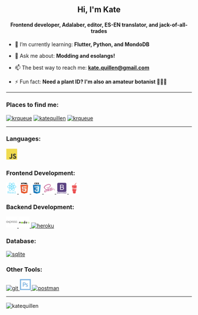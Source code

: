 <h2 align="center">Hi, I'm Kate</h2>
<h4 align="center">Frontend developer, Adalaber, editor, ES-EN translator, and jack-of-all-trades</h4>

- 🌱 I’m currently learning: **Flutter, Python, and MondoDB**

- 💬 Ask me about: **Modding and esolangs!**

- 📫 The best way to reach me: **kate.quillen@gmail.com**

- ⚡ Fun fact: **Need a plant ID? I'm also an amateur botanist 🍃🌼🌱**

---

<h3 align="left">Places to find me:</h3>
<p align="left">
<a href="https://twitter.com/krqueue" target="blank"><img align="center" src="https://raw.githubusercontent.com/rahuldkjain/github-profile-readme-generator/master/src/images/icons/Social/twitter.svg" alt="krqueue" height="30" width="40" /></a>
<a href="https://linkedin.com/in/katequillen" target="blank"><img align="center" src="https://raw.githubusercontent.com/rahuldkjain/github-profile-readme-generator/master/src/images/icons/Social/linked-in-alt.svg" alt="katequillen" height="30" width="40" /></a>
<a href="https://dev.to/krqueue" target="blank"><img align="center" src="https://cdn.jsdelivr.net/npm/simple-icons@3.0.1/icons/dev-dot-to.svg" alt="krqueue" height="30" width="40" /></a>
</p>

---

<h3 align="left">Languages:</h3>
<p align="left"> 
<a href="https://developer.mozilla.org/en-US/docs/Web/JavaScript" target="_blank"> 
        <img src="https://raw.githubusercontent.com/devicons/devicon/master/icons/javascript/javascript-original.svg" alt="javascript" width="30" height="30"/> 
    </a> 
</p>
<h3 align="left">Frontend Development:</h3>
<p align="left"> 
    <a href="https://reactjs.org/" target="_blank"> 
        <img src="https://raw.githubusercontent.com/devicons/devicon/master/icons/react/react-original-wordmark.svg" alt="react" width="30" height="30"/> 
    </a> 
    <a href="https://www.w3.org/html/" target="_blank"> 
        <img src="https://raw.githubusercontent.com/devicons/devicon/master/icons/html5/html5-original-wordmark.svg" alt="html5" width="30" height="30"/> 
    </a> 
    <a href="https://www.w3schools.com/css/" target="_blank"> 
        <img src="https://raw.githubusercontent.com/devicons/devicon/master/icons/css3/css3-original-wordmark.svg" alt="css3" width="30" height="30"/> 
    </a> 
    <a href="https://sass-lang.com" target="_blank"> 
        <img src="https://raw.githubusercontent.com/devicons/devicon/master/icons/sass/sass-original.svg" alt="sass" width="30" height="30"/> 
    </a>
    <a href="https://getbootstrap.com" target="_blank"> 
        <img src="https://raw.githubusercontent.com/devicons/devicon/master/icons/bootstrap/bootstrap-plain-wordmark.svg" alt="bootstrap" width="30" height="30"/> 
    </a>
    <a href="https://gulpjs.com" target="_blank"> 
        <img src="https://raw.githubusercontent.com/devicons/devicon/master/icons/gulp/gulp-plain.svg" alt="gulp" width="30" height="30"/> 
    </a> 
</p>
<h3 align="left">Backend Development:</h3>
<p align="left"> 
    <a href="https://expressjs.com" target="_blank"> 
        <img src="https://raw.githubusercontent.com/devicons/devicon/master/icons/express/express-original-wordmark.svg" alt="express" width="30" height="30"/> 
    </a> 
    <a href="https://nodejs.org" target="_blank"> 
        <img src="https://raw.githubusercontent.com/devicons/devicon/master/icons/nodejs/nodejs-original-wordmark.svg" alt="nodejs" width="30" height="30"/> 
    </a> 
    <a href="https://heroku.com" target="_blank"> 
        <img src="https://www.vectorlogo.zone/logos/heroku/heroku-icon.svg" alt="heroku" width="30" height="30"/> 
    </a> 
</p>
<h3 align="left">Database:</h3>
<p align="left"> 
    <a href="https://www.sqlite.org/" target="_blank"> 
        <img src="https://www.vectorlogo.zone/logos/sqlite/sqlite-icon.svg" alt="sqlite" width="30" height="30"/> 
    </a> 
</p>
<h3 align="left">Other Tools:</h3>
<p align="left"> 
    <a href="https://git-scm.com/" target="_blank"> 
        <img src="https://www.vectorlogo.zone/logos/git-scm/git-scm-icon.svg" alt="git" width="30" height="30"/> 
    </a> 
    <a href="https://www.photoshop.com/en" target="_blank"> 
        <img src="https://raw.githubusercontent.com/devicons/devicon/master/icons/photoshop/photoshop-line.svg" alt="photoshop" width="30" height="30"/> 
    </a> 
    <a href="https://postman.com" target="_blank"> 
        <img src="https://www.vectorlogo.zone/logos/getpostman/getpostman-icon.svg" alt="postman" width="30" height="30"/> 
    </a> 
</p>

---

<p>
<img align="center" src="https://github-readme-stats.vercel.app/api/top-langs?username=katequillen&show_icons=true&locale=en&layout=compact" alt="katequillen" />
</p>
